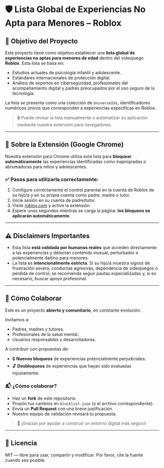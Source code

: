 # 🛡️ Lista Global de Experiencias No Apta para Menores – Roblox

## 🎯 Objetivo del Proyecto

Este proyecto tiene como objetivo establecer una **lista global de experiencias no aptas para menores de edad** dentro del videojuego **Roblox**. Esta lista se basa en:

- Estudios actuales de psicología infantil y adolescente.  
- Estándares internacionales de protección digital.  
- Análisis de expertos en ciberseguridad, profesionales del acompañamiento digital y padres preocupados por el uso seguro de la tecnología.

La lista se presenta como una colección de `UniverseIds`, identificadores numéricos únicos que corresponden a experiencias específicas en Roblox.

> 🔒 Puede revisar la lista manualmente o automatizar su aplicación mediante nuestra extensión para navegadores.

---

## 🧩 Sobre la Extensión (Google Chrome)

Nuestra extensión para Chrome utiliza esta lista para **bloquear automáticamente** las experiencias identificadas como inapropiadas o abrumadoras para niños y adolescentes.

### ✅ Pasos para utilizarla correctamente:

1. Configure correctamente el control parental en la cuenta de Roblox de su hijo/a y en su propia cuenta como padre, madre o tutor.
2. Inicie sesión en su cuenta de padre/tutor.
3. Visite [roblox.com](https://www.roblox.com) y active la extensión.
4. Espere unos segundos mientras se carga la página: **los bloqueos se aplicarán automáticamente**.

---

## ⚠️ Disclaimers Importantes

- Esta lista **está validada por humanos reales** que acceden directamente a las experiencias y detectan contenido inusual, perturbador o potencialmente dañino para menores.
- La lista es **intencionalmente estricta**. Si su hijo/a muestra signos de frustración severa, conductas agresivas, dependencia de videojuegos o pérdida de control, se recomienda seguir pautas especializadas y, si es necesario, buscar apoyo profesional.

---

## 🤝 Cómo Colaborar

Este es un proyecto **abierto y comunitario**, en constante evolución.

Invitamos a:

- Padres, madres y tutores.  
- Profesionales de la salud mental.  
- Usuarios responsables y desarrolladores.

A contribuir con propuestas de:

- 🔒 **Nuevos bloqueos** de experiencias potencialmente perjudiciales.  
- 🔓 **Desbloqueos** de experiencias que hayan sido evaluadas injustamente.

### 📬 ¿Cómo colaborar?

- Haz un **fork** de este repositorio.
- Propón tus cambios en `blocklist.json` (o el archivo correspondiente).
- Envía un **Pull Request** con una breve justificación.
- Nuestro equipo de validación revisará tu propuesta.

> 🙏 ¡Gracias por ayudar a construir un entorno digital más seguro!

---

## 📄 Licencia

MIT — libre para usar, compartir y modificar. Por favor, cite la fuente cuando sea posible.

